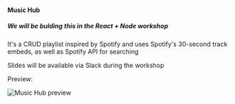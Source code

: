 #### Music Hub
##### We will be bulding this in the React + Node workshop

It's a CRUD playlist inspired by Spotify
and uses Spotify's 30-second track embeds,
as well as Spotify API for searching


Slides will be available via Slack during the workshop


Preview:

![Music Hub preview]([preview.gif])